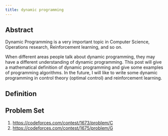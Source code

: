 ```yaml
---
title: dynamic programming
---
```

## Abstract

Dynamic Programming is a very important topic in Computer Science, Operations research, Reinforcement learning, and so on.

When different areas people talk about dynamic programming, they may have a different understanding of dynamic programming. This post will give a mathematical definition of dynamic programming and give some examples of programming algorithms. In the future, I will like to write some dynamic programming in control theory (optimal control) and reinforcement learning. 

## Definition







## Problem Set

1. https://codeforces.com/contest/1673/problem/C
2. https://codeforces.com/contest/1675/problem/G

